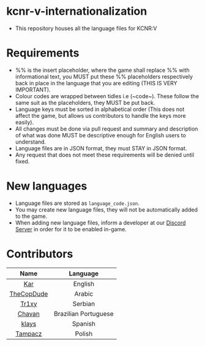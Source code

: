 # kcnr-v-internationalization
- This repository houses all the language files for KCNR:V

# Requirements

- %% is the insert placeholder, where the game shall replace %% with informational text, you MUST put these %% placeholders respectively back in place in the language that you are editing (THIS IS VERY IMPORTANT).
- Colour codes are wrapped between tidles i.e (~code~). These follow the same suit as the placeholders, they MUST be put back.
- Language keys must be sorted in alphabetical order (This does not affect the game, but allows us contributors to handle the keys more easily).
- All changes must be done via pull request and summary and description of what was done MUST be descriptive enough for English users to understand.
- Language files are in JSON format, they must STAY in JSON format.
- Any request that does not meet these requirements will be denied until fixed.

# New languages

- Language files are stored as `language_code.json`.
- You may create new language files, they will not be automatically added to the game.
- When adding new language files, inform a developer at our [Discord Server](https://www.discord.me/kcnr) in order for it to be enabled in-game.

# Contributors

| Name | Language |
|:----------:|:-------------:|
| [Kar](https://github.com/karimcambridge) | English |
| [TheCopDude](https://github.com/TheCopDude) | Arabic |
| [Tr1xy](https://github.com/tr1xy) | Serbian |
| [Chavan](https://github.com/Chavanz) | Brazilian Portuguese |
| [klays](https://github.com/tomasbarros) | Spanish |
| [Tampacz](https://github.com/Tampacz) | Polish |